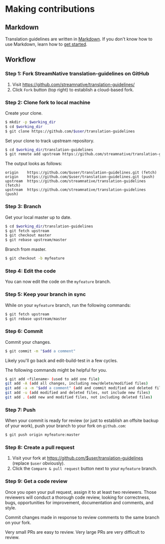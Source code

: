 # Making contributions

## Markdown
Translation guidelines are written in [Markdown](https://www.markdownguide.org/). If you don't know how to use Markdown, learn how to [get started](https://www.markdownguide.org/getting-started).


## Workflow

### Step 1: Fork StreamNative translation-guidelines on GitHub

1. Visit https://github.com/streamnative/translation-guidelines/
2. Click `Fork` button (top right) to establish a cloud-based fork.

### Step 2: Clone fork to local machine

Create your clone.

```sh
$ mkdir -p $working_dir
$ cd $working_dir
$ git clone https://github.com/$user/translation-guidelines
```

Set your clone to track upstream repository.

```sh
$ cd $working_dir/translation-guidelines
$ git remote add upstream https://github.com/streamnative/translation-guidelines.git
```

The output looks as follows:

```
origin    https://github.com/$user/translation-guidelines.git (fetch)
origin    https://github.com/$user/translation-guidelines.git (push)
upstream  https://github.com/streamnative/translation-guidelines (fetch)
upstream  https://github.com/streamnative/translation-guidelines (push)
```

### Step 3: Branch

Get your local master up to date.

```sh
$ cd $working_dir/translation-guidelines
$ git fetch upstream
$ git checkout master
$ git rebase upstream/master
```

Branch from master.

```sh
$ git checkout -b myfeature
```

### Step 4: Edit the code

You can now edit the code on the `myfeature` branch.

### Step 5: Keep your branch in sync

While on your `myfeature` branch, run the following commands:

```sh
$ git fetch upstream
$ git rebase upstream/master

```

### Step 6: Commit

Commit your changes.

```sh
$ git commit -m "$add a comment"
```

Likely you'll go back and edit-build-test in a few cycles. 

The following commands might be helpful for you.

```sh
$ git add <filename> (used to add one file)
git add -A (add all changes, including new/delete/modified files)
git add -a -m "$add a comment" (add and commit modified and deleted files)
git add -u (add modified and deleted files, not include new files)
git add . (add new and modified files, not including deleted files)
```

### Step 7: Push

When your commit is ready for review (or just to establish an offsite backup of your work),
push your branch to your fork on `github.com`:

```sh
$ git push origin myfeature:master
```

### Step 8: Create a pull request

1. Visit your fork at https://github.com/$user/translation-guidelines (replace `$user` obviously).
2. Click the `Compare & pull request` button next to your `myfeature` branch.

### Step 9: Get a code review

Once you open your pull request, assign it to at least two
reviewers. Those reviewers will conduct a thorough code review, looking for
correctness, bugs, opportunities for improvement, documentation and comments, and style.

Commit changes made in response to review comments to the same branch on your fork.

Very small PRs are easy to review. Very large PRs are very difficult to review.
